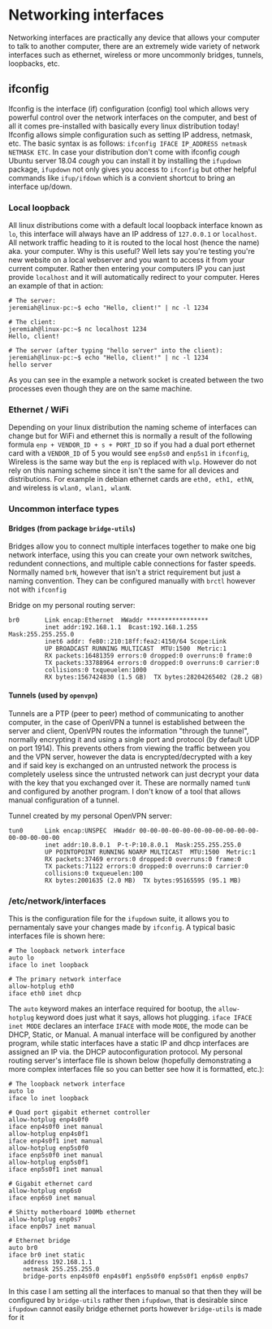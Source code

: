 # Networking interfaces
Networking interfaces are practically any device that allows your computer to talk to another computer, there are an extremely wide variety of network interfaces such as ethernet, wireless or more uncommonly bridges, tunnels, loopbacks, etc. 
## ifconfig
Ifconfig is the interface (if) configuration (config) tool which allows very powerful control over the network interfaces on the computer, and best of all it comes pre-installed with basically every linux distribution today! Ifconfig allows simple configuration such as setting IP address, netmask, etc. The basic syntax is as follows: `ifconfig IFACE IP_ADDRESS netmask NETMASK ETC`. In case your distribution don't come with ifconfig *cough* Ubuntu server 18.04 *cough* you can install it by installing the `ifupdown` package, `ifupdown` not only gives you access to `ifconfig` but other helpful commands like `ifup/ifdown` which is a convient shortcut to bring an interface up/down.
### Local loopback
All linux distributions come with a default local loopback interface known as `lo`, this interface will always have an IP address of `127.0.0.1` or `localhost`. All network traffic heading to it is routed to the local host (hence the name) aka. your computer. Why is this useful? Well lets say you're testing you're new website on a local webserver and you want to access it from your current computer. Rather then entering your computers IP you can just provide `localhost` and it will automatically redirect to your computer. Heres an example of that in action:<br>
```
# The server: 
jeremiah@linux-pc:~$ echo "Hello, client!" | nc -l 1234

# The client:
jeremiah@linux-pc:~$ nc localhost 1234
Hello, client!

# The server (after typing "hello server" into the client):
jeremiah@linux-pc:~$ echo "Hello, client!" | nc -l 1234
hello server
```
As you can see in the example a network socket is created between the two processes even though they are on the same machine.
### Ethernet / WiFi
Depending on your linux distribution the naming scheme of interfaces can change but for WiFi and ethernet this is normally a result of the following formula `enp + VENDOR_ID + s + PORT_ID` so if you had a dual port ethernet card with a `VENDOR_ID` of 5 you would see `enp5s0` and `enp5s1` in `ifconfig`, Wireless is the same way but the `enp` is replaced with `wlp`. However do not rely on this naming scheme since it isn't the same for all devices and distributions. For example in debian ethernet cards are `eth0, eth1, ethN`, and wireless is `wlan0, wlan1, wlanN`.
### Uncommon interface types
#### Bridges (from package `bridge-utils`)
Bridges allow you to connect multiple interfaces together to make one big network interface, using this you can create your own network switches, redundent connections, and multiple cable connections for faster speeds. Normally named `brN`, however that isn't a strict requirement but just a naming convention. They can be configured manually with `brctl` however not with `ifconfig`

Bridge on my personal routing server:
```
br0       Link encap:Ethernet  HWaddr *****************
          inet addr:192.168.1.1  Bcast:192.168.1.255  Mask:255.255.255.0
          inet6 addr: fe80::210:18ff:fea2:4150/64 Scope:Link
          UP BROADCAST RUNNING MULTICAST  MTU:1500  Metric:1
          RX packets:16481359 errors:0 dropped:0 overruns:0 frame:0
          TX packets:33788964 errors:0 dropped:0 overruns:0 carrier:0
          collisions:0 txqueuelen:1000 
          RX bytes:1567424830 (1.5 GB)  TX bytes:28204265402 (28.2 GB)
```
#### Tunnels (used by `openvpn`)
Tunnels are a PTP (peer to peer) method of communicating to another computer, in the case of OpenVPN a tunnel is established between the server and client, OpenVPN routes the information "through the tunnel", normally encrypting it and using a single port and protocol (by default UDP on port 1914). This prevents others from viewing the traffic between you and the VPN server, however the data is encrypted/decrypted with a key and if said key is exchanged on an untrusted network the process is completely useless since the untrusted network can just decrypt your data with the key that you exchanged over it. These are normally named `tunN` and configured by another program. I don't know of a tool that allows manual configuration of a tunnel.

Tunnel created by my personal OpenVPN server:
```
tun0      Link encap:UNSPEC  HWaddr 00-00-00-00-00-00-00-00-00-00-00-00-00-00-00-00  
          inet addr:10.8.0.1  P-t-P:10.8.0.1  Mask:255.255.255.0
          UP POINTOPOINT RUNNING NOARP MULTICAST  MTU:1500  Metric:1
          RX packets:37469 errors:0 dropped:0 overruns:0 frame:0
          TX packets:71122 errors:0 dropped:0 overruns:0 carrier:0
          collisions:0 txqueuelen:100 
          RX bytes:2001635 (2.0 MB)  TX bytes:95165595 (95.1 MB)
```
### /etc/network/interfaces
This is the configuration file for the `ifupdown` suite, it allows you to pernamentaly save your changes made by `ifconfig`. A typical basic interfaces file is shown here:
```
# The loopback network interface
auto lo
iface lo inet loopback

# The primary network interface
allow-hotplug eth0
iface eth0 inet dhcp
```
The `auto` keyword makes an interface required for bootup, the `allow-hotplug` keyword does just what it says, allows hot plugging. `iface IFACE inet MODE` declares an interface `IFACE` with mode `MODE`, the mode can be DHCP, Static, or Manual. A manual interface will be configured by another program, while static interfaces have a static IP and dhcp interfaces are assigned an IP via. the DHCP autoconfiguration protocol. My personal routing server's interface file is shown below (hopefully demonstrating a more complex interfaces file so you can better see how it is formatted, etc.):
```
# The loopback network interface
auto lo
iface lo inet loopback

# Quad port gigabit ethernet controller
allow-hotplug enp4s0f0
iface enp4s0f0 inet manual
allow-hotplug enp4s0f1
iface enp4s0f1 inet manual
allow-hotplug enp5s0f0
iface enp5s0f0 inet manual
allow-hotplug enp5s0f1
iface enp5s0f1 inet manual

# Gigabit ethernet card
allow-hotplug enp6s0
iface enp6s0 inet manual

# Shitty motherboard 100Mb ethernet
allow-hotplug enp0s7
iface enp0s7 inet manual

# Ethernet bridge
auto br0
iface br0 inet static
	address 192.168.1.1
	netmask 255.255.255.0
	bridge-ports enp4s0f0 enp4s0f1 enp5s0f0 enp5s0f1 enp6s0 enp0s7
```
In this case I am setting all the interfaces to manual so that then they will be configured by `bridge-utils` rather then `ifupdown`, that is desirable since `ifupdown` cannot easily bridge ethernet ports however `bridge-utils` is made for it
